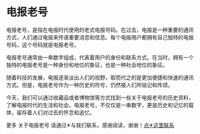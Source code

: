 # 电报老号

电报老号，是指在电报时代使用的老式电报号码。在过去，电报是一种重要的通讯方式，人们通过电报来传递重要消息和信息。每个电报用户都拥有自己独特的电报号码，这个号码就是电报老号。

电报老号通常由一串数字组成，代表着用户的身份和联系方式。在当时，拥有一个独特的电报老号是一种身份和地位的象征，也是一种社会地位的象征。

随着科技的发展，电报逐渐淡出人们的视野，取而代之的是更加便捷和快速的通讯方式。但是，电报老号作为一种历史的符号，仍然被人们所铭记和传颂。

今天，我们可以通过收藏品或者博物馆等方式找到一些关于电报老号的历史资料，了解电报时代的生活和社会。电报老号，不仅仅是一串数字，更是历史和记忆的载体，留存着人们对过去的怀念和追忆。

更多 关于电报老号 请通过✈与我们联系，感谢阅读，谢谢！[点✈这里联系](https://t.me/jsksbsjsjp)